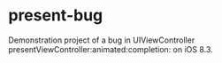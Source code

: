 # present-bug
Demonstration project of a bug in UIViewController presentViewController:animated:completion: on iOS 8.3. 

